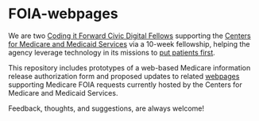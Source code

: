 # FOIA-webpages

We are two [Coding it Forward Civic Digital Fellows](https://codingitforward.com/) supporting the [Centers for Medicare and Medicaid Services](https://www.cms.gov/) via a 10-week fellowship, helping the agency leverage technology in its missions to [put patients first](https://www.cms.gov/About-CMS/story-page/patients-over-paperwork.html). 

This repository includes prototypes of a web-based Medicare information release authorization form and proposed updates to related [webpages](https://www.cms.gov/Regulations-and-Guidance/Legislation/FOIA/) supporting Medicare FOIA requests currently hosted by the Centers for Medicare and Medicaid Services. 

Feedback, thoughts, and suggestions, are always welcome!